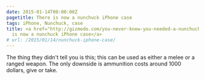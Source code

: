 ```yaml
---
date: 2015-01-14T00:00:00Z
pagetitle: There is now a nunchuck iPhone case
tags: iPhone, Nunchuck, case
title: <a href="http://gizmodo.com/you-never-knew-you-needed-a-nunchuck-iphone-case-until-1679188845?">There
  is now a nunchuck iPhone case</a>
# url: /2015/01/14/nunchuck-iphone-case/
---
```


The thing they didn't tell you is this; this can be used as either a melee or a ranged weapon. The only downside is ammunition costs around 1000 dollars, give or take.
